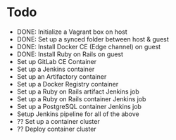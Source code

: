 # Todo

- DONE:  Initialize a Vagrant box on host
- DONE:  Set up a synced folder between host & guest
- DONE:  Install Docker CE (Edge channel) on guest
- DONE:  Install Ruby on Rails on guest
- Set up GitLab CE Container
- Set up a Jenkins container
- Set up an Artifactory container
- Set up a Docker Registry container
- Set up a Ruby on Rails artifact Jenkins job
- Set up a Ruby on Rails container Jenkins job
- Set up a PostgreSQL container Jenkins job
- Setup Jenkins pipeline for all of the above
- ?? Set up a container cluster
- ?? Deploy container cluster
